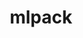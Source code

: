 ---
title: "mlpack"

info: "A scalable machine learning library in C++ with a modular C++ API for expert users"

status: "Active"

website: ["https://www.mlpack.org"]

get_it:
  - ["Authentic", "https://www.mlpack.org/download.html"]

description: |
  > mlpack is a C++ machine learning library with emphasis on scalability, speed, and ease-of-use. Its aim is to make machine learning possible for novice users by means of a simple, consistent API, while simultaneously exploiting C++ language features to provide maximum performance and maximum flexibility for expert users. This is done by providing a set of command-line executables which can be used as black boxes, and a modular C++ API for expert users and researchers to easily make changes to the internals of the algorithms.
  > \- [Official website](https://www.mlpack.org/about.html)
  
  [Developement Blog](https://www.mlpack.org/gsocblog/) I [Documentation](https://www.mlpack.org/docs.html) I [Wiki](https://github.com/mlpack/mlpack/wiki) I [Mailing list](http://lists.mlpack.org/mailman/listinfo/mlpack) I [IRC](https://webchat.freenode.net/?channels=mlpack) I [Stack Overflow Q&A](https://stackoverflow.com/questions/tagged/mlpack)

sysreq:
  -
    min: "Dependencies: Armadillo >= 6.500.0 (with LAPACK support), Boost (math_c99, program_options, serialization, unit_test_framework, heap, spirit) >= 1.49"
  -
    min: "For Python bindings: setuptools, cython >= 0.24, numpy, pandas >= 0.15.0, pytest-runner"

developer: ["FASTLab at Georgia Tech(originally)", "other contributors"]

initial_release: "17 December 2011"

repository: ["https://github.com/mlpack/mlpack"]

written_in: ["C++"]

platform:
  - dskp:
      - ["Linux", "o"]
      - ["macOS", "o"]
      - ["Windows", "o"]
      - ["Unix(like)", "o"]

categories: ["Machine Learning", "Framework"]

license: ["LGPL v3 till v1.0.12", "BSD-3 v1.0.12 onward"]

social:
  - name: "Wikipedia"
    url: "https://en.wikipedia.org/wiki/Mlpack"
  - name: "GitHub"
    url: "https://github.com/mlpack/mlpack"

source:
  description: ["https://www.mlpack.org/about.html"]
  developer: ["https://www.mlpack.org/about.html"]
  initial_release: ["https://www.mlpack.org/history.html", "https://github.com/mlpack/mlpack/releases/tag/mlpack-1.0.0"]
  written_in: ["https://github.com/mlpack/mlpack"]
  platform:
    - dskp: ["https://www.mlpack.org/docs/mlpack-3.0.4/doxygen/build.html"]
  sysreq: ["https://www.mlpack.org/docs/mlpack-3.0.4/doxygen/build.html"]
  license: ["https://www.mlpack.org/about.html"]
  rating:
    - ["OpenReview", "u", "https://openreview.net/forum?id=ByltfevYt7"]
    - ["G2CROWD", "u", "https://www.g2crowd.com/products/mlpack/reviews"]
  status: ["https://github.com/mlpack/mlpack/graphs/contributors", "https://www.mlpack.org/gsocblog/"]

rating:
  - name: "OpenReview"
    rate: [4, 5]
    num: 2
  - name: "G2CROWD"
    rate: [3.5, 5]
    num: 1

---